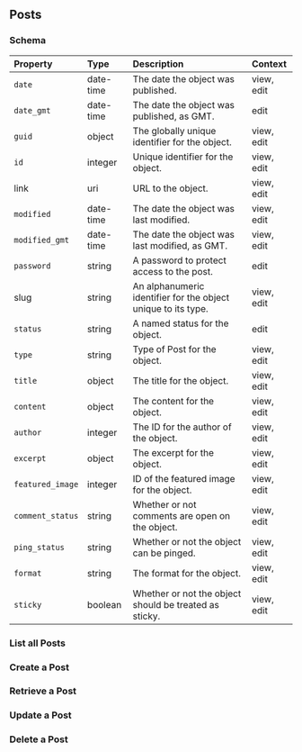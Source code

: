 ## Posts

### Schema

| Property | Type | Description | Context |
| :------- | :--- | :---------- | :------ |
| `date` | date-time | The date the object was published. | view, edit |
| `date_gmt` | date-time | The date the object was published, as GMT. | edit |
| `guid` | object | The globally unique identifier for the object. | view, edit |
| `id` | integer | Unique identifier for the object. | view, edit |
| link | uri | URL to the object. | view, edit |
| `modified` | date-time | The date the object was last modified. | view, edit |
| `modified_gmt` | date-time | The date the object was last modified, as GMT. | view, edit |
| `password` | string | A password to protect access to the post. | edit |
| slug | string | An alphanumeric identifier for the object unique to its type. | view, edit |
| `status` | string | A named status for the object. | edit |
| `type` | string | Type of Post for the object. | view, edit |
| `title` | object | The title for the object. | view, edit |
| `content` | object | The content for the object. | view, edit |
| `author` | integer | The ID for the author of the object. | view, edit |
| `excerpt` | object | The excerpt for the object. | view, edit |
| `featured_image` | integer | ID of the featured image for the object. | view, edit |
| `comment_status` | string | Whether or not comments are open on the object. | view, edit |
| `ping_status` | string | Whether or not the object can be pinged. | view, edit |
| `format` | string | The format for the object. | view, edit |
| `sticky` | boolean | Whether or not the object should be treated as sticky. | view, edit |

### List all Posts

### Create a Post

### Retrieve a Post

### Update a Post

### Delete a Post